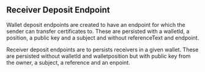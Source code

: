 ## Receiver Deposit Endpoint
Wallet deposit endpoints are created to have an endpoint for which the sender can transfer certificates to.
These are persisted with a walletId, a position, a public key and a subject and without referenceText and endpoint.

Receiver deposit endpoints are to persists receivers in a given wallet.
These are persisted without walletId and walletposition but with public key from the owner, a subject, a reference and an enpoint.
